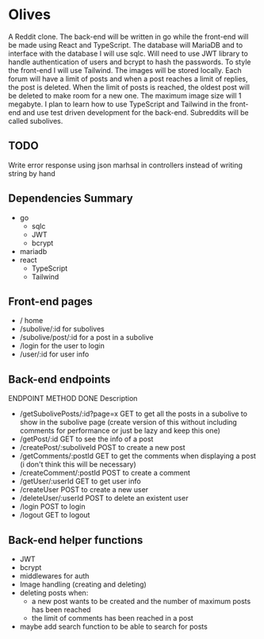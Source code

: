 # Olives

A Reddit clone. The back-end will be written in go while the front-end will be made using React and TypeScript. The database will MariaDB and to interface with the database I will use sqlc. Will need to use JWT library to handle authentication of users and bcrypt to hash the passwords. To style the front-end I will use Tailwind. The images will be stored locally. Each forum will have a limit of posts and when a post reaches a limit of replies, the post is deleted. When the limit of posts is reached, the oldest post will be deleted to make room for a new one. The maximum image size will 1 megabyte. I plan to learn how to use TypeScript and Tailwind in the front-end and use test driven development for the back-end. Subreddits will be called subolives.

## TODO

Write error response using json marhsal in controllers instead of writing string by hand

## Dependencies Summary

- go
	- sqlc
	- JWT
	- bcrypt
- mariadb
- react
	- TypeScript
	- Tailwind

## Front-end pages

- /                        home
- /subolive/:id            for subolives
- /subolive/post/:id       for a post in a subolive
- /login                   for the user to login
- /user/:id                for user info

## Back-end endpoints

   ENDPOINT                        METHOD   DONE   Description

- /getSubolivePosts/:id?page=x     GET             to get all the posts in a subolive to show in the subolive page (create version of this without including comments for performance or just be lazy and keep this one)
- /getPost/:id                     GET             to see the info of a post
- /createPost/:suboliveId          POST            to create a new post
- /getComments/:postId             GET             to get the comments when displaying a post (i don't think this will be necessary)
- /createComment/:postId           POST            to create a comment
- /getUser/:userId                 GET             to get user info
- /createUser                      POST            to create a new user
- /deleteUser/:userId              POST            to delete an existent user
- /login                           POST            to login
- /logout                          GET             to logout

## Back-end helper functions

- JWT
- bcrypt
- middlewares for auth
- Image handling (creating and deleting)
- deleting posts when:
	- a new post wants to be created and the number of maximum posts has been reached
	- the limit of comments has been reached in a post
- maybe add search function to be able to search for posts








